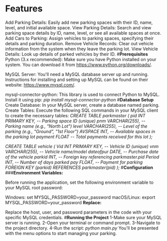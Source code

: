 # **Features**
Add Parking Details: Easily add new parking spaces with their ID, name, level, and initial available space.
View Parking Details: Search and view parking space details by ID, name, level, or see all available spaces at once.
Add Cars to Parking: Assign vehicles to parking spaces, specifying their details and parking duration.
Remove Vehicle Records: Clear out vehicle information from the system when they leave the parking lot.
View Vehicle Details: Look up details of parked vehicles by their ID.
#**Prerequisites**
Python (3.x recommended): Make sure you have Python installed on your system. You can download it from https://www.python.org/downloads/.

MySQL Server: You'll need a MySQL database server up and running.  Instructions for installing and setting up MySQL can be found on their website: https://www.mysql.com/.

mysql-connector-python: This library is used to connect Python to MySQL. Install it using pip:
*pip install mysql-connector-python*
#**Database Setup**
Create Database: In your MySQL server, create a database named parking.
Create Tables: Execute the following SQL commands in your MySQL client to create the necessary tables:
*CREATE TABLE parkmaster (
    pid INT PRIMARY KEY,   -- Parking space ID (unique)
    pnm VARCHAR(255),      -- Parking name (e.g., "North Lot")
    level VARCHAR(255),    -- Level of the parking (e.g., "Ground", "1st Floor")
    AVSPACE INT,           -- Available spaces in the parking lot
    payment FLOAT          -- Total payments received for this lot
);*

*CREATE TABLE vehicle (
    Vid INT PRIMARY KEY,    -- Vehicle ID (unique)
    vnm VARCHAR(255),      -- Vehicle name/model
    dateofpur DATE,        -- Purchase date of the vehicle
    parkid INT,            -- Foreign key referencing parkmaster.pid
    Period INT,            -- Number of days parked
    pay FLOAT,             -- Payment for parking
    FOREIGN KEY (parkid) REFERENCES parkmaster(pid)
);*
#**Configuration**
###**Environment Variables:**

Before running the application, set the following environment variable to your MySQL root password:

Windows: set MYSQL_PASSWORD=your_password
macOS/Linux: export MYSQL_PASSWORD=your_password
**Replace:**

Replace the host, user, and password parameters in the code with your specific MySQL credentials.
#**Running the Project**
1-Make sure your MySQL server is running.
2-Open your terminal or command prompt.
3-Navigate to the project directory.
4-Run the script:
*python main.py*
You'll be presented with the menu options to start managing your parking.





